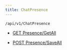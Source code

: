 ```yaml
---
title: ChatPresence
---
```


```http
/api/v1/ChatPresence
```

* [GET Presence/GetAll](v1ChatPresence_GetChatPresence.md)

* [POST Presence/SaveAll](v1ChatPresence_SaveChatPresence.md)
